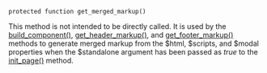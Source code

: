 `protected function get_merged_markup()`

This method is not intended to be directly called. It is used by the [build_component()](/docs/method-layout/methods/build_component()), [get_header_markup()](/docs/method-layout/methods/get_header_markup()), and [get_footer_markup()](/docs/method-layout/methods/get_footer_markup()) methods to generate merged markup from the $html, $scripts, and $modal properties when the $standalone argument has been passed as _true_ to the [init_page()](/docs/method-layout/methods/init_page()) method.